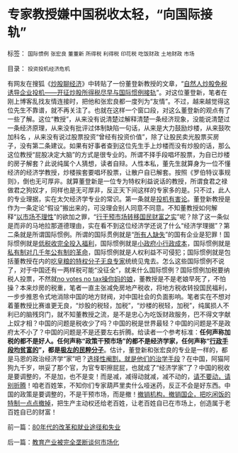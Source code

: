 # 专家教授嫌中国税收太轻，“向国际接轨”

标签： `国际惯例` `张宏良` `董董新` `所得税` `利得税` `印花税` `吃饭财政` `土地财政` `市场` 

目录： `投资投机经济危机`

有网友在搜狐《[炒股聊经济](http://sanstock.q.sohu.com/)》中转贴了一份董登新教授的文章，“[自然人炒股免税诱导企业投机——开征炒股所得税尽早与国际惯例接轨](http://q.sohu.com/forum/6/topic/46511215)”。对这位董登新，笔者在刚上博客乱找友情连接时，把他和张宏良都一度列为“友情”。不过，越来越觉得这位先生不靠谱，就不再关注了。也就在这样一个窗口段，对这么董登新的观点有了一些了解。这位“教授”，从来没有说清楚过解释清楚一条经济现象，没能说清楚过一条经济原理，从来没有批评过体制缺陷一句话，从来是大力鼓励炒楼，从来鼓吹加科名
，从来没有说过股票投资“曾经有投资价值”，除了让股民卖光股票买房子，没有第二条建议。如果有好事者查到这位先生手上炒楼而没有炒股的话，那么这位教授“屁股决定大脑”的方式是很专业的。所谓不择手段唱坏股票，为自已炒楼的房子解套？此说纯属个人猜想，读者自辩。人性本私，董先生就算身为一位不懂经济的经济学教授，炒楼挨套要唱坏股票，让散户自已解套。按照《罗伯特议事规则》，倒也无可厚非。就算董登新是一位专为特权利益说话的教授，所谓食君之禄做君之狗奴才，同样也是无可厚非，反正天下间这样的专家多的是。只不过，此人的专业理据，实在太欠经济学专业的常识。第一条就是[投机有害论](../../../2008/1/29/投机其实是有益的行为，市场价格让市场去决定吧!.md)。董登新教授是作为一条定论“假设”搬出来的，可没理会别人同意不同意。不知董教授如何解释“[以市场不理性](../../../2009/4/5/传说中的“市场的不理性”.md)”的欲加之罪，“[行干预市场转移国民财富之实](../../../2009/4/6/“市场不理性”道德借口操纵利益剥夺和财富转移.md)”呢？除了这一条似是而非的马地拉那道德理由，实在看不到这位经济学还说了什么“经济学理据”？第二条就是所谓国际惯例。所谓的国际贯例就是“[所有人缺失](../../../2009/11/1/对象逻辑标识语义矫饰的“所有权窃据”.md)”的国有企业是犯罪！国际惯例就是[低税收完全投入福利](../../../2007/12/23/冗员吃饭财政拖累：高税收无福利无助社会和谐.md)，国际惯例就是[小政府小行政成本](../../../2009/7/13/为什么减少行政成本就是增强国力.md)，国际惯例就是[私有制对几千年公有制的革命](../../../2009/9/5/私有制是全人类老百姓奋斗五千年的革命成果.md)，国际惯例就是人权利益不可侵犯；国际惯例就是包括董教授在内的[吃皇粮的特权分子无良专家](../../../2008/10/20/欣赏专家们之无知，无耻，与无良.md)统统见鬼去。怎么这些国际惯例不说了，对于中国还有一两样税可能“没征全”，就来什么国际惯例？国际惯例加税要纳税人投票，不然就[no
votes no tax操你妈的娘](../../../2008/3/22/《爱国者》后谈北美独立战争的政治经济外交军事史.md)，董教授是不是老娘早死了，不怕操？本来炒房的税重，笔者一直主张减免房地产税收，将地方税收转投国民福利，一步步推恩令式地消除中国的地方财阀，对中国社会的负面影响。笔者实在不想对着董教授比赛谁更无良，“炒股的税轻，加税”，“炒楼的税轻，加税”，纯属损人不利已的脑残窍门，就不知董教授之流，是不是忠心为吃饭财政服务，巴不得文字献上奴才相？中国的问题是税收少了吗？中国的税是世界最轻？中国的问题是不是政府太不小了？中国的问题是不是还要左右折腾。给读者一个参考标准：**任何声称加税的都不是好人。任何声称“政策干预市场”的都不是经济学家，任何声称“[行政手段均贫富的](../../../2009/9/16/公有制计划经济是造成贫富差距的原因.md)”，都是[极左的民粹分子](../../../2009/8/2/行政监管无法减少腐败，无法控制特权最大化定律.md)**。估计，董登新和张宏良的专业是一样的，都是马恩的政治经济学“家”吧？[选择性阉割，就是他们的治学手段](../../../2009/10/17/主流经济学家的选择性阉割.md)？在中国，阿猫阿狗九千岁，哄妥了那个官，为官专职擦屁屁，也就成了“经济学家”了？中国的税收是要调整的，不是加，也不是变！而是减，减得动就减，减不动的，[请不要动，请别折腾](../../../2009/2/9/黄宗羲定律“老百姓尽量别折腾”.md)！咱老百姓笨，不知你们专家葫芦里卖什么哑迷药，反正不会是好东西。中国的政策是要调整的，不是干预市场，而是撤！[撤销机构，撤销国企，把吃闲饭的特制一点点撤掉](../../../2009/8/12/国企清理三阶段方案和冷处理过程.md)，把生产主动权还给老百姓，让老百姓自已在市场上，创造属于老百姓自已的财富！



前一篇：[80年代的改革和就业途径和失业](../../../2009/12/10/80年代的改革和就业途径和失业.md)

后一篇：[教育产业被完全垄断谈何市场化](../../../2009/12/10/教育产业被完全垄断谈何市场化.md)